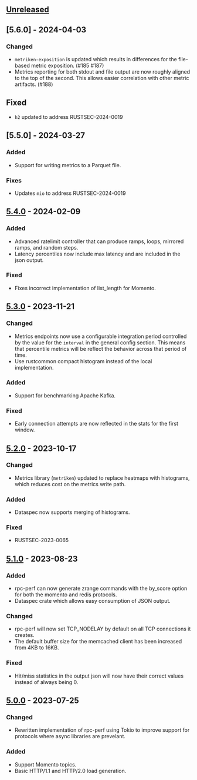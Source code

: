 ## [Unreleased]

## [5.6.0] - 2024-04-03

### Changed

- `metriken-exposition` is updated which results in differences for the
  file-based metric exposition. (#185 #187)
- Metrics reporting for both stdout and file output are now roughly aligned to
  the top of the second. This allows easier correlation with other metric
  artifacts. (#188)

## Fixed

- `h2` updated to address RUSTSEC-2024-0019

## [5.5.0] - 2024-03-27

### Added

- Support for writing metrics to a Parquet file.

### Fixes

- Updates `mio` to address RUSTSEC-2024-0019

## [5.4.0] - 2024-02-09

### Added

- Advanced ratelimit controller that can produce ramps, loops, mirrored ramps,
  and random steps.
- Latency percentiles now include max latency and are included in the json
  output.

### Fixed

- Fixes incorrect implementation of list_length for Momento.

## [5.3.0] - 2023-11-21

### Changed

- Metrics endpoints now use a configurable integration period controlled by the
  value for the `interval` in the general config section. This means that
  percentile metrics will be reflect the behavior across that period of time.
- Use rustcommon compact histogram instead of the local implementation.

### Added

- Support for benchmarking Apache Kafka.

### Fixed

- Early connection attempts are now reflected in the stats for the first window.

## [5.2.0] - 2023-10-17

### Changed

- Metrics library (`metriken`) updated to replace heatmaps with histograms,
  which reduces cost on the metrics write path.

### Added

- Dataspec now supports merging of histograms.

### Fixed

- RUSTSEC-2023-0065

## [5.1.0] - 2023-08-23

### Added

- rpc-perf can now generate zrange commands with the by_score option for both
  the momento and redis protocols.
- Dataspec crate which allows easy consumption of JSON output.

### Changed

- rpc-perf will now set TCP_NODELAY by default on all TCP connections it
  creates.
- The default buffer size for the memcached client has been increased from 4KB
  to 16KB.

### Fixed

- Hit/miss statistics in the output json will now have their correct values
  instead of always being 0.

## [5.0.0] - 2023-07-25

### Changed

- Rewritten implementation of rpc-perf using Tokio to improve support for
  protocols where async libraries are prevelant.

### Added

- Support Momento topics.
- Basic HTTP/1.1 and HTTP/2.0 load generation.

[unreleased]: https://github.com/iopsystems/rpc-perf/compare/v5.5.0...HEAD
[5.4.0]: https://github.com/iopsystems/rezolus/compare/v5.4.0...v5.5.0
[5.4.0]: https://github.com/iopsystems/rezolus/compare/v5.3.0...v5.4.0
[5.3.0]: https://github.com/iopsystems/rezolus/compare/v5.2.0...v5.3.0
[5.2.0]: https://github.com/iopsystems/rezolus/compare/v5.1.0...v5.2.0
[5.1.0]: https://github.com/iopsystems/rezolus/compare/v5.0.0...v5.1.0
[5.0.0]: https://github.com/iopsystems/rezolus/releases/tag/v5.0.0